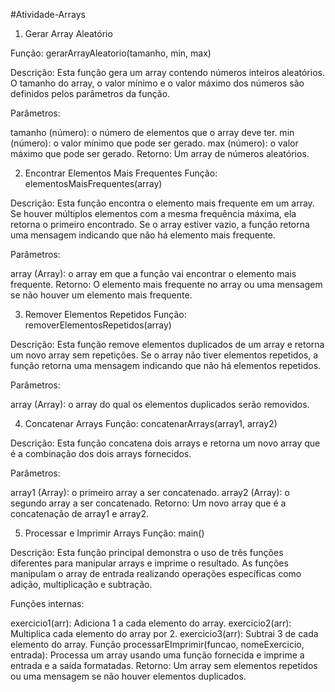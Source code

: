 #Atividade-Arrays

1. Gerar Array Aleatório

Função: gerarArrayAleatorio(tamanho, min, max)

Descrição: Esta função gera um array contendo números inteiros aleatórios. O tamanho do array, o valor mínimo e o valor máximo dos números são definidos pelos parâmetros da função.

Parâmetros:

tamanho (número): o número de elementos que o array deve ter.
min (número): o valor mínimo que pode ser gerado.
max (número): o valor máximo que pode ser gerado.
Retorno: Um array de números aleatórios.

2. Encontrar Elementos Mais Frequentes
Função: elementosMaisFrequentes(array)

Descrição: Esta função encontra o elemento mais frequente em um array. Se houver múltiplos elementos com a mesma frequência máxima, ela retorna o primeiro encontrado. Se o array estiver vazio, a função retorna uma mensagem indicando que não há elemento mais frequente.

Parâmetros:

array (Array): o array em que a função vai encontrar o elemento mais frequente.
Retorno: O elemento mais frequente no array ou uma mensagem se não houver um elemento mais frequente.

3. Remover Elementos Repetidos
Função: removerElementosRepetidos(array)

Descrição: Esta função remove elementos duplicados de um array e retorna um novo array sem repetições. Se o array não tiver elementos repetidos, a função retorna uma mensagem indicando que não há elementos repetidos.

Parâmetros:

array (Array): o array do qual os elementos duplicados serão removidos.

4. Concatenar Arrays
Função: concatenarArrays(array1, array2)

Descrição: Esta função concatena dois arrays e retorna um novo array que é a combinação dos dois arrays fornecidos.

Parâmetros:

array1 (Array): o primeiro array a ser concatenado.
array2 (Array): o segundo array a ser concatenado.
Retorno: Um novo array que é a concatenação de array1 e array2.

5. Processar e Imprimir Arrays
Função: main()

Descrição: Esta função principal demonstra o uso de três funções diferentes para manipular arrays e imprime o resultado. As funções manipulam o array de entrada realizando operações específicas como adição, multiplicação e subtração.

Funções internas:

exercicio1(arr): Adiciona 1 a cada elemento do array.
exercicio2(arr): Multiplica cada elemento do array por 2.
exercicio3(arr): Subtrai 3 de cada elemento do array.
Função processarEImprimir(funcao, nomeExercicio, entrada): Processa um array usando uma função fornecida e imprime a entrada e a saída formatadas.
Retorno: Um array sem elementos repetidos ou uma mensagem se não houver elementos duplicados.
